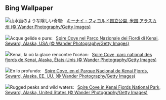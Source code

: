 ## Bing Wallpaper
![](https://www.bing.com/th?id=OHR.KenaiSpires_JA-JP1998460612_UHD.jpg&w=1000)山水画のような険しい奇岩:&nbsp;&ensp;[キーナイ・フィヨルド国立公園, 米国 アラスカ州 (© Wander Photography/Getty Images)](https://www.bing.com/th?id=OHR.KenaiSpires_JA-JP1998460612_UHD.jpg)
<br><br/>
![](https://www.bing.com/th?id=OHR.KenaiSpires_IT-IT1719586029_UHD.jpg&w=1000)Acque gelide e pure:&nbsp;&ensp;[Spire Cove nel Parco Nazionale dei Fiordi di Kenai, Seward, Alaska, USA (© Wander Photography/Getty Images)](https://www.bing.com/th?id=OHR.KenaiSpires_IT-IT1719586029_UHD.jpg)
<br><br/>
![](https://www.bing.com/th?id=OHR.KenaiSpires_FR-FR3080979017_UHD.jpg&w=1000)Kenai, là où la glace rencontre l’océan:&nbsp;&ensp;[Spire Cove, parc national des fjords de Kenai, Alaska, États-Unis (© Wander Photography/Getty Images)](https://www.bing.com/th?id=OHR.KenaiSpires_FR-FR3080979017_UHD.jpg)
<br><br/>
![](https://www.bing.com/th?id=OHR.KenaiSpires_ES-ES3278232415_UHD.jpg&w=1000)En lo profundo:&nbsp;&ensp;[Spire Cove, en el Parque Nacional de Kenai Fjords, Seward, Alaska, EE. UU. (© Wander Photography/Getty Images)](https://www.bing.com/th?id=OHR.KenaiSpires_ES-ES3278232415_UHD.jpg)
<br><br/>
![](https://www.bing.com/th?id=OHR.KenaiSpires_EN-GB7450613757_UHD.jpg&w=1000)Rugged peaks and wild waters:&nbsp;&ensp;[Spire Cove in Kenai Fjords National Park, Seward, Alaska, United States (© Wander Photography/Getty Images)](https://www.bing.com/th?id=OHR.KenaiSpires_EN-GB7450613757_UHD.jpg)
<br><br/>
